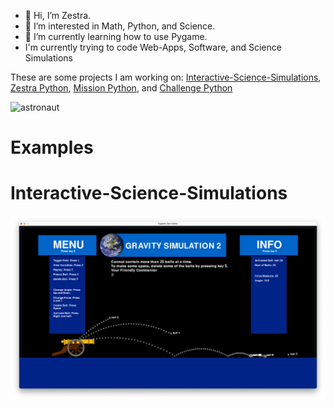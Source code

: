 - 👋 Hi, I’m Zestra.
- 👀 I’m interested in Math, Python, and Science.
- 🌱 I’m currently learning how to use Pygame.
- I'm currently trying to code Web-Apps, Software, and Science Simulations

<!---
zestra/zestra is a ✨ special ✨ repository because its `README.md` (this file) appears on your GitHub profile.
You can click the Preview link to take a look at your changes.
--->

These are some projects I am working on:
[Interactive-Science-Simulations](https://github.com/zestra/Interactive-Science-Simulations),
[Zestra Python](https://github.com/zestra/Zestra_Python), 
[Mission Python](https://github.com/zestra/Mission_Python), 
and [Challenge Python](https://github.com/zestra/Challenge_Python/tree/main)

![astronaut](https://user-images.githubusercontent.com/104675837/167264278-9ab96faa-aa62-4a3d-b32e-8e1276d23514.png)

# Examples

# Interactive-Science-Simulations 
![](https://github.com/zestra/Interactive-Science-Simulations/blob/main/Gravity%202:%20the%20Cannon/images/6CCB31C9-B72F-41F5-A55E-9C2A1BB3550F.png)

